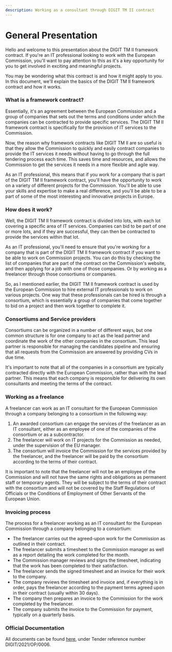 ```yaml
---
description: Working as a consultant through DIGIT TM II contract
---
```


# General Presentation

Hello and welcome to this presentation about the DIGIT TM II framework contract. If you're an IT professional looking to work with the European Commission, you'll want to pay attention to this as it's a key opportunity for you to get involved in exciting and meaningful projects.

You may be wondering what this contract is and how it might apply to you. In this document, we'll explain the basics of the DIGIT TM II framework contract and how it works.

### What is a framework contract?

Essentially, it's an agreement between the European Commission and a group of companies that sets out the terms and conditions under which the companies can be contracted to provide specific services. The DIGIT TM II framework contract is specifically for the provision of IT services to the Commission.

Now, the reason why framework contracts like DIGIT TM II are so useful is that they allow the Commission to quickly and easily contract companies to provide the IT services it needs without having to go through the full tendering process each time. This saves time and resources, and allows the Commission to get the services it needs in a more flexible and agile way.

As an IT professional, this means that if you work for a company that is part of the DIGIT TM II framework contract, you'll have the opportunity to work on a variety of different projects for the Commission. You'll be able to use your skills and expertise to make a real difference, and you'll be able to be a part of some of the most interesting and innovative projects in Europe.

### How does it work?

Well, the DIGIT TM II framework contract is divided into lots, with each lot covering a specific area of IT services. Companies can bid to be part of one or more lots, and if they are successful, they can then be contracted to provide the services within that lot.

As an IT professional, you'll need to ensure that you're working for a company that is part of the DIGIT TM II framework contract if you want to be able to work on Commission projects. You can do this by checking the list of companies that are part of the contract on the Commission's website, and then applying for a job with one of those companies. Or by working as a freelancer through those consortiums or companies.

So, as I mentioned earlier, the DIGIT TM II framework contract is used by the European Commission to hire external IT professionals to work on various projects. One way that these professionals can be hired is through a consortium, which is essentially a group of companies that come together to bid on a project and then work together to complete it.

### Consortiums and Service providers

Consortiums can be organized in a number of different ways, but one common structure is for one company to act as the lead partner and coordinate the work of the other companies in the consortium. This lead partner is responsible for managing the candidates pipeline and ensuring that all requests from the Commission are answered by providing CVs in due time.

It's important to note that all of the companies in a consortium are typically contracted directly with the European Commission, rather than with the lead partner. This means that each company is responsible for delivering its own consultants and meeting the terms of the contract.

### Working as a freelance

A freelancer can work as an IT consultant for the European Commission through a company belonging to a consortium in the following way:

1. An awarded consortium can engage the services of the freelancer as an IT consultant, either as an employee of one of the companies of the consortium or as a subcontractor.
2. The freelancer will work on IT projects for the Commission as needed, under the supervision of the EU manager.
3. The consortium will invoice the Commission for the services provided by the freelancer, and the freelancer will be paid by the consortium according to the terms of their contract.

It is important to note that the freelancer will not be an employee of the Commission and will not have the same rights and obligations as permanent staff or temporary agents. They will be subject to the terms of their contract with the consortium and will not be covered by the Staff Regulations of Officials or the Conditions of Employment of Other Servants of the European Union.

### Invoicing process

The process for a freelancer working as an IT consultant for the European Commission through a company belonging to a consortium:

* The freelancer carries out the agreed-upon work for the Commission as outlined in their contract.
* The freelancer submits a timesheet to the Commission manager as well as a report detailing the work completed for the month.
* The Commission manager reviews and signs the timesheet, indicating that the work has been completed to their satisfaction.
* The freelancer sends the signed timesheet and an invoice for their work to the company.
* The company reviews the timesheet and invoice and, if everything is in order, pays the freelancer according to the payment terms agreed upon in their contract (usually within 30 days).
* The company then prepares an invoice to the Commission for the work completed by the freelancer.
* The company submits the invoice to the Commission for payment, typically on a quarterly basis.

### Official Documentation

All documents can be found [here](https://etendering.ted.europa.eu/cft/cft-display.html?cftId=9271), under Tender reference number DIGIT/2021/OP/0006.
